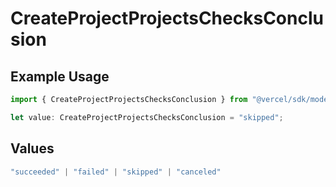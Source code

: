 # CreateProjectProjectsChecksConclusion

## Example Usage

```typescript
import { CreateProjectProjectsChecksConclusion } from "@vercel/sdk/models/createprojectop.js";

let value: CreateProjectProjectsChecksConclusion = "skipped";
```

## Values

```typescript
"succeeded" | "failed" | "skipped" | "canceled"
```